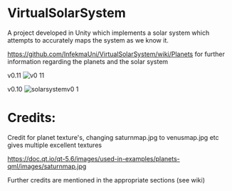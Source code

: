 # VirtualSolarSystem
A project developed in Unity which implements a solar system which attempts to accurately maps the system as we know it.

https://github.com/InfekmaUni/VirtualSolarSystem/wiki/Planets for further information regarding the planets and the solar system

v0.11
![v0 11](https://user-images.githubusercontent.com/9573054/30298157-3bc9b92e-9742-11e7-968c-fb29f3e6ed68.png)

v0.10
![solarsystemv0 1](https://user-images.githubusercontent.com/9573054/30247752-8b100852-9612-11e7-9cdb-d817b0cbf601.jpg)



# Credits:

Credit for planet texture's, changing saturnmap.jpg to venusmap.jpg etc gives multiple excellent textures

https://doc.qt.io/qt-5.6/images/used-in-examples/planets-qml/images/saturnmap.jpg

Further credits are mentioned in the appropriate sections (see wiki)
